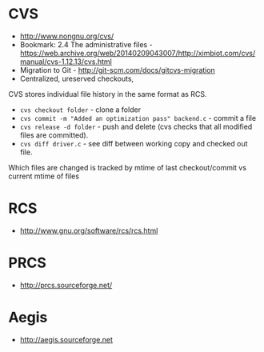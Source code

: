 # CVS
- http://www.nongnu.org/cvs/
- Bookmark: 2.4 The administrative files - https://web.archive.org/web/20140209043007/http://ximbiot.com/cvs/manual/cvs-1.12.13/cvs.html
- Migration to Git - http://git-scm.com/docs/gitcvs-migration
- Centralized, ureserved checkouts, 

CVS stores individual file history in the same format as RCS.

- `cvs checkout folder` - clone a folder
- `cvs commit -m "Added an optimization pass" backend.c` - commit a file
- `cvs release -d folder` - push and delete (cvs checks that all modified files are committed).
- `cvs diff driver.c` - see diff between working copy and checked out file.

Which files are changed is tracked by mtime of last checkout/commit vs current mtime of files

# RCS
- http://www.gnu.org/software/rcs/rcs.html

# PRCS
- http://prcs.sourceforge.net/

# Aegis
- http://aegis.sourceforge.net
